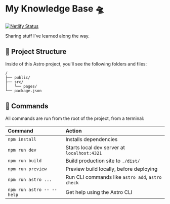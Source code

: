 # My Knowledge Base 🛸
[![Netlify Status](https://api.netlify.com/api/v1/badges/deeb7bfc-fd14-49f0-8808-beb89297a770/deploy-status)](https://app.netlify.com/sites/katecrawford/deploys)

Sharing stuff I've learned along the way.

## 🚀 Project Structure

Inside of this Astro project, you'll see the following folders and files:

```text
/
├── public/
├── src/
│   └── pages/
└── package.json
```

## 🧞 Commands

All commands are run from the root of the project, from a terminal:

| Command                   | Action                                           |
| :------------------------ | :----------------------------------------------- |
| `npm install`             | Installs dependencies                            |
| `npm run dev`             | Starts local dev server at `localhost:4321`      |
| `npm run build`           | Build production site to `./dist/`          |
| `npm run preview`         | Preview build locally, before deploying     |
| `npm run astro ...`       | Run CLI commands like `astro add`, `astro check` |
| `npm run astro -- --help` | Get help using the Astro CLI                     |
